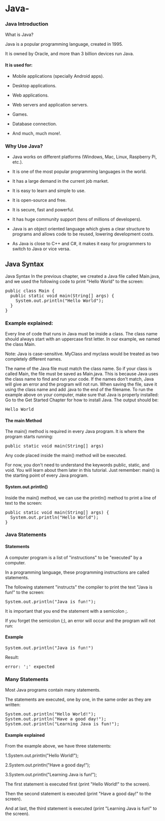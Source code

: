 # Java-
### Java Introduction
What is Java?

Java is a popular programming language, created in 1995.

It is owned by Oracle, and more than 3 billion devices run Java.

#### It is used for:

* Mobile applications (specially Android apps).

* Desktop applications.

* Web applications.

* Web servers and application servers.

* Games.

* Database connection.

* And much, much more!.

### Why Use Java?
* Java works on different platforms (Windows, Mac, Linux, Raspberry Pi, etc.).

* It is one of the most popular programming languages in the world.

* It has a large demand in the current job market.

* It is easy to learn and simple to use.

* It is open-source and free.

* It is secure, fast and powerful.

* It has huge community support (tens of millions of developers).

* Java is an object oriented language which gives a clear structure to programs and allows code to be reused, lowering development costs.

* As Java is close to C++ and C#, it makes it easy for programmers to switch to Java or vice versa.

## Java Syntax
Java Syntax
In the previous chapter, we created a Java file called Main.java, and we used the following code to print "Hello World" to the screen:

<pre>
public class Main {
  public static void main(String[] args) {
    System.out.println("Hello World");
  }
}
</pre>

### Example explained:
Every line of code that runs in Java must be inside a class. The class name should always start with an uppercase first letter. In our example, we named the class Main.

Note: Java is case-sensitive. MyClass and myclass would be treated as two completely different names.

The name of the Java file must match the class name. So if your class is called Main, the file must be saved as Main.java. This is because Java uses the class name to find and run your code. If the names don't match, Java will give an error and the program will not run.
When saving the file, save it using the class name and add .java to the end of the filename. To run the example above on your computer, make sure that Java is properly installed: Go to the Get Started Chapter for how to install Java. The output should be:

<pre>Hello World</pre>
#### The main Method
The main() method is required in every Java program. It is where the program starts running:
<pre>public static void main(String[] args)</pre>
Any code placed inside the main() method will be executed.

For now, you don't need to understand the keywords public, static, and void. You will learn about them later in this tutorial. Just remember: main() is the starting point of every Java program.

#### System.out.println()
Inside the main() method, we can use the println() method to print a line of text to the screen:
<pre>public static void main(String[] args) {
  System.out.println("Hello World");
}</pre>

### Java Statements
#### Statements
A computer program is a list of "instructions" to be "executed" by a computer.

In a programming language, these programming instructions are called statements.

The following statement "instructs" the compiler to print the text "Java is fun!" to the screen:
<pre>System.out.println("Java is fun!");</pre>

It is important that you end the statement with a semicolon ;.

If you forget the semicolon (;), an error will occur and the program will not run:

#### Example
<pre>System.out.println("Java is fun!")</pre>

Result:
<pre>error: ';' expected</pre>
### Many Statements
Most Java programs contain many statements.

The statements are executed, one by one, in the same order as they are written:
<pre>System.out.println("Hello World!");
System.out.println("Have a good day!");
System.out.println("Learning Java is fun!");</pre>

#### Example explained
From the example above, we have three statements:

1.System.out.println("Hello World!");

2.System.out.println("Have a good day!");

3.System.out.println("Learning Java is fun!");


The first statement is executed first (print "Hello World!" to the screen).

Then the second statement is executed (print "Have a good day!" to the screen).

And at last, the third statement is executed (print "Learning Java is fun!" to the screen).
